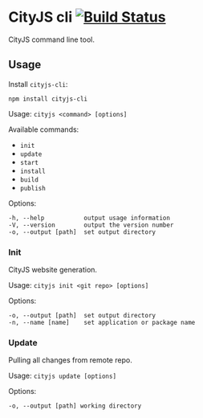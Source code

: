 CityJS cli  [![Build Status](https://travis-ci.org/openconf/cityjs-cli.png)](https://travis-ci.org/openconf/cityjs-cli)
=====

CityJS command line tool.

## Usage

Install `cityjs-cli`:
```
npm install cityjs-cli
```

Usage: `cityjs <command> [options]`

Available commands:

* `init`
* `update`
* `start`
* `install`
* `build`
* `publish`

Options:

    -h, --help           output usage information
    -V, --version        output the version number
    -o, --output [path]  set output directory

### Init

CityJS website generation.

Usage: `cityjs init <git repo> [options]`

Options:

    -o, --output [path]  set output directory
    -n, --name [name]    set application or package name

### Update

Pulling all changes from remote repo.

Usage: `cityjs update [options]`

Options:

    -o, --output [path] working directory
